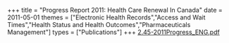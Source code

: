 +++
title = "Progress Report 2011: Health Care Renewal In Canada"
date = 2011-05-01
themes = ["Electronic Health Records","Access and Wait Times","Health Status and Health Outcomes","Pharmaceuticals Management"]
types = ["Publications"]
+++
[2.45-2011Progress_ENG.pdf](/files/2.45-2011Progress_ENG.pdf)
